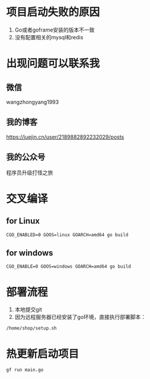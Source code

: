 # 项目启动失败的原因
1. Go或者goframe安装的版本不一致
2. 没有配置相关的mysql和redis

# 出现问题可以联系我

## 微信

wangzhongyang1993

## 我的博客

https://juejin.cn/user/2189882892232029/posts

## 我的公众号

程序员升级打怪之旅

# 交叉编译

## for Linux

```
CGO_ENABLED=0 GOOS=linux GOARCH=amd64 go build
```

## for windows

```
CGO_ENABLE=0 GOOS=windows GOARCH=amd64 go build
```

# 部署流程

1. 本地提交git
2. 因为远程服务器已经安装了go环境，直接执行部署脚本：

```
/home/shop/setup.sh
```

# 热更新启动项目

```
gf run main.go
```